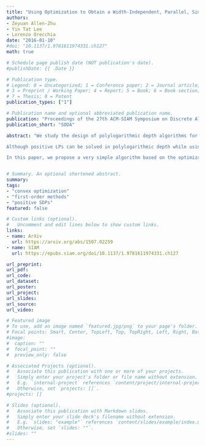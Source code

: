 ```yaml
---
title: "Using Optimization to Obtain a Width-Independent, Parallel, Simpler, and Faster Positive SDP Solver"
authors: 
- Zeyuan Allen-Zhu
- Yin Tat Lee
- Lorenzo Orecchia
date: "2016-01-10"
#doi: "10.1137/1.9781611974331.ch127"
math: true

# Schedule page publish date (NOT publication's date).
#publishDate: {{ .Date }}

# Publication type.
# Legend: 0 = Uncategorized; 1 = Conference paper; 2 = Journal article;
# 3 = Preprint / Working Paper; 4 = Report; 5 = Book; 6 = Book section;
# 7 = Thesis; 8 = Patent
publication_types: ["1"]

# Publication name and optional abbreviated publication name.
publication: "Proceedings of the 27th ACM-SIAM Symposium on Discrete Algorithms"
publication_short: "SODA"

abstract: "We study the design of polylogarithmic depth algorithms for approximately solving packing and covering semidefinite programs (or positive SDPs for short). This is a natural SDP generalization of the well-studied positive LP problem.

Although positive LPs can be solved in polylogarithmic depth while using only $\\log^2 n/ \\epsilon^3$ parallelizable iterations [4], the best known positive SDP solvers due to Jain and Yao [18] require $\\log^14 n/ \\epsilon^13$ parallelizable iterations. Several alternative solvers have been proposed to reduce the exponents in the number of iterations [19, 30]. However, the correctness of the convergence analyses in these works has been called into question [30], as they both rely on algebraic monotonicity properties that do not generalize to matrix algebra.

In this paper, we propose a very simple algorithm based on the optimization framework proposed in [4] for LP solvers. Our algorithm only needs $\\log^2 n/ \\epsilon^3$ iterations, matching that of the best LP solver. To surmount the obstacles encountered by previous approaches, our analysis requires a new matrix inequality that extends Lieb-Thirring's inequality, and a sign-consistent, randomized variant of the gradient truncation technique proposed in [3, 4]."


# Summary. An optional shortened abstract.
summary: 
tags:
- "convex optimization"
- "first-order methods"
- "positive SDPs"
featured: false

# Custom links (optional).
#   Uncomment and edit lines below to show custom links.
links:
- name: ArXiv
  url: https://arxiv.org/abs/1507.02259
- name: SIAM
  url: https://epubs.siam.org/doi/10.1137/1.9781611974331.ch127

url_preprint:  
url_pdf: 
url_code:
url_dataset:
url_poster:
url_project:
url_slides:
url_source:
url_video:

# Featured image
# To use, add an image named `featured.jpg/png` to your page's folder. 
# Focal points: Smart, Center, TopLeft, Top, TopRight, Left, Right, BottomLeft, Bottom, BottomRight.
#image:
#  caption: ""
#  focal_point: ""
#  preview_only: false

# Associated Projects (optional).
#   Associate this publication with one or more of your projects.
#   Simply enter your project's folder or file name without extension.
#   E.g. `internal-project` references `content/project/internal-project/index.md`.
#   Otherwise, set `projects: []`.
#projects: []

# Slides (optional).
#   Associate this publication with Markdown slides.
#   Simply enter your slide deck's filename without extension.
#   E.g. `slides: "example"` references `content/slides/example/index.md`.
#   Otherwise, set `slides: ""`.
#slides: ""
---
```

